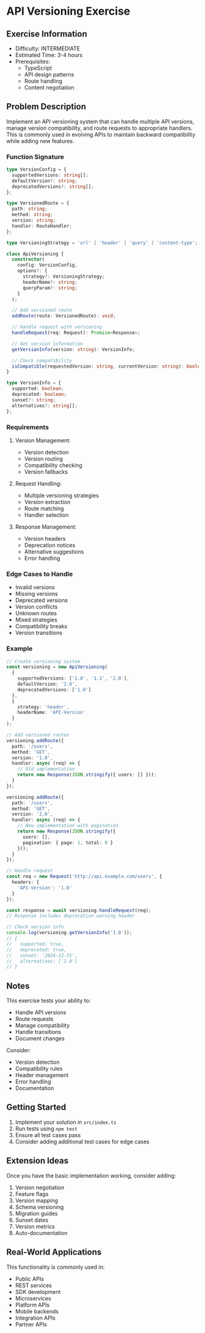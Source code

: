# API Versioning Exercise

## Exercise Information
- Difficulty: INTERMEDIATE
- Estimated Time: 3-4 hours
- Prerequisites:
    - TypeScript
    - API design patterns
    - Route handling
    - Content negotiation

## Problem Description

Implement an API versioning system that can handle multiple API versions, manage version compatibility, and route requests to appropriate handlers. This is commonly used in evolving APIs to maintain backward compatibility while adding new features.

### Function Signature
```typescript
type VersionConfig = {
  supportedVersions: string[];
  defaultVersion?: string;
  deprecatedVersions?: string[];
};

type VersionedRoute = {
  path: string;
  method: string;
  version: string;
  handler: RouteHandler;
};

type VersioningStrategy = 'url' | 'header' | 'query' | 'content-type';

class ApiVersioning {
  constructor(
    config: VersionConfig,
    options?: {
      strategy?: VersioningStrategy;
      headerName?: string;
      queryParam?: string;
    }
  );

  // Add versioned route
  addRoute(route: VersionedRoute): void;

  // Handle request with versioning
  handleRequest(req: Request): Promise<Response>;

  // Get version information
  getVersionInfo(version: string): VersionInfo;

  // Check compatibility
  isCompatible(requestedVersion: string, currentVersion: string): boolean;
}

type VersionInfo = {
  supported: boolean;
  deprecated: boolean;
  sunset?: string;
  alternatives?: string[];
};
```

### Requirements

1. Version Management:
    - Version detection
    - Version routing
    - Compatibility checking
    - Version fallbacks

2. Request Handling:
    - Multiple versioning strategies
    - Version extraction
    - Route matching
    - Handler selection

3. Response Management:
    - Version headers
    - Deprecation notices
    - Alternative suggestions
    - Error handling

### Edge Cases to Handle

- Invalid versions
- Missing versions
- Deprecated versions
- Version conflicts
- Unknown routes
- Mixed strategies
- Compatibility breaks
- Version transitions

### Example

```typescript
// Create versioning system
const versioning = new ApiVersioning(
  {
    supportedVersions: ['1.0', '1.1', '2.0'],
    defaultVersion: '2.0',
    deprecatedVersions: ['1.0']
  },
  {
    strategy: 'header',
    headerName: 'API-Version'
  }
);

// Add versioned routes
versioning.addRoute({
  path: '/users',
  method: 'GET',
  version: '1.0',
  handler: async (req) => {
    // Old implementation
    return new Response(JSON.stringify({ users: [] }));
  }
});

versioning.addRoute({
  path: '/users',
  method: 'GET',
  version: '2.0',
  handler: async (req) => {
    // New implementation with pagination
    return new Response(JSON.stringify({
      users: [],
      pagination: { page: 1, total: 0 }
    }));
  }
});

// Handle request
const req = new Request('http://api.example.com/users', {
  headers: {
    'API-Version': '1.0'
  }
});

const response = await versioning.handleRequest(req);
// Response includes deprecation warning header

// Check version info
console.log(versioning.getVersionInfo('1.0'));
// {
//   supported: true,
//   deprecated: true,
//   sunset: '2024-12-31',
//   alternatives: ['2.0']
// }
```

## Notes

This exercise tests your ability to:
- Handle API versions
- Route requests
- Manage compatibility
- Handle transitions
- Document changes

Consider:
- Version detection
- Compatibility rules
- Header management
- Error handling
- Documentation

## Getting Started

1. Implement your solution in `src/index.ts`
2. Run tests using `npm test`
3. Ensure all test cases pass
4. Consider adding additional test cases for edge cases

## Extension Ideas

Once you have the basic implementation working, consider adding:
1. Version negotiation
2. Feature flags
3. Version mapping
4. Schema versioning
5. Migration guides
6. Sunset dates
7. Version metrics
8. Auto-documentation

## Real-World Applications

This functionality is commonly used in:
- Public APIs
- REST services
- SDK development
- Microservices
- Platform APIs
- Mobile backends
- Integration APIs
- Partner APIs
